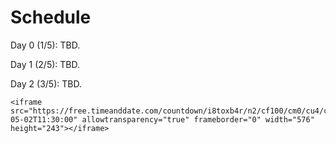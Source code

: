 # Schedule

 Day 0 (1/5):
 TBD. 
 
 Day 1 (2/5):
 TBD.
 
 Day 2 (3/5):
 TBD.


```{=html}
<iframe src="https://free.timeanddate.com/countdown/i8toxb4r/n2/cf100/cm0/cu4/ct0/cs0/ca0/co0/cr0/ss0/cac000/cpc000/pcfff/tcfff/fs400/szw576/szh243/iso2023-05-02T11:30:00" allowtransparency="true" frameborder="0" width="576" height="243"></iframe>
```



